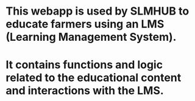 
# This webapp is used by SLMHUB to educate farmers using an LMS (Learning Management System).
# It contains functions and logic related to the educational content and interactions with the LMS.
